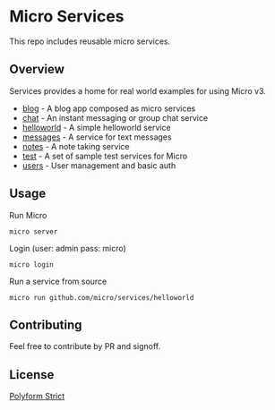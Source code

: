 # Micro Services

This repo includes reusable micro services.

## Overview

Services provides a home for real world examples for using Micro v3.

- [blog](blog) - A blog app composed as micro services
- [chat](chat) - An instant messaging or group chat service
- [helloworld](helloworld) - A simple helloworld service
- [messages](messages) - A service for text messages
- [notes](notes) - A note taking service
- [test](test) - A set of sample test services for Micro
- [users](users) - User management and basic auth

## Usage

Run Micro

```
micro server
```

Login (user: admin pass: micro)

```
micro login
```

Run a service from source

```
micro run github.com/micro/services/helloworld
```

## Contributing

Feel free to contribute by PR and signoff.

## License

[Polyform Strict](https://polyformproject.org/licenses/strict/1.0.0/)

